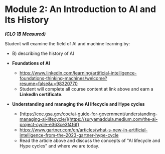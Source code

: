 # **Module 2: An Introduction to AI and Its History** 
***(CLO 1B Measured)*** 

Student will examine the field of AI and machine learning by: 
- B) describing the history of AI  

* **Foundations of AI**  
  * https://www.linkedin.com/learning/artificial-intelligence-foundations-thinking-machines/welcome?resume=false&u=98320770
  * Student will complete all course content at link above and earn a **LinkedIn certificate**.
 

* **Understanding and managing the AI lifecycle and Hype cycles**  
  * [https://coe.gsa.gov/coe/ai-guide-for-government/understanding-managing-ai-lifecycle/](https://suryamaddula.medium.com/the-ai-project-cycle-e363ce3f4f6f)
  * https://www.gartner.com/en/articles/what-s-new-in-artificial-intelligence-from-the-2023-gartner-hype-cycle 
  * Read the article above and discuss the concepts of "AI lifecycle and Hype cycles" and where we are today.
 
    

